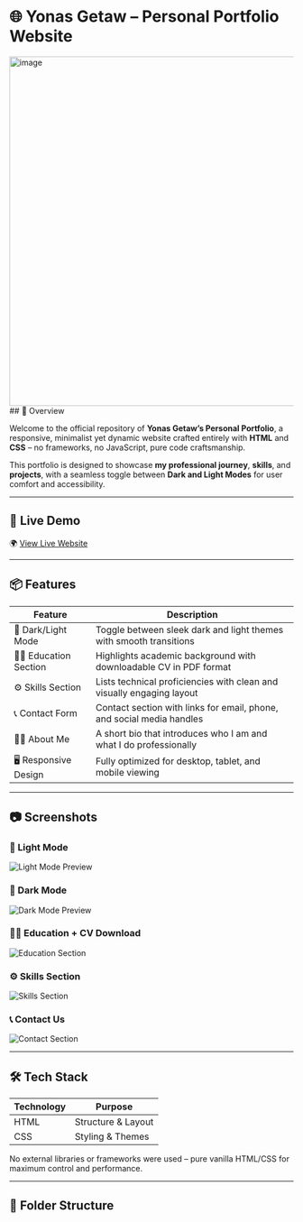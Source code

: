 # 🌐 Yonas Getaw – Personal Portfolio Website
<img width="1349" height="620" alt="image" src="https://github.com/user-attachments/assets/355d40f2-4e22-487c-92bb-8265fb59a246" />
## 📄 Overview

Welcome to the official repository of **Yonas Getaw’s Personal Portfolio**, a responsive, minimalist yet dynamic website crafted entirely with **HTML** and **CSS** – no frameworks, no JavaScript, pure code craftsmanship.

This portfolio is designed to showcase **my professional journey**, **skills**, and **projects**, with a seamless toggle between **Dark and Light Modes** for user comfort and accessibility.

---

## 🔗 Live Demo

🌍 [View Live Website](https://yonasgetawhachathon.netlify.app)

---

## 📦 Features

| Feature        | Description                                                                 |
|----------------|-----------------------------------------------------------------------------|
| 🎨 Dark/Light Mode | Toggle between sleek dark and light themes with smooth transitions         |
| 🧑‍🎓 Education Section | Highlights academic background with downloadable CV in PDF format        |
| ⚙️ Skills Section   | Lists technical proficiencies with clean and visually engaging layout     |
| 📞 Contact Form     | Contact section with links for email, phone, and social media handles     |
| 👨‍💻 About Me        | A short bio that introduces who I am and what I do professionally         |
| 🖥️ Responsive Design| Fully optimized for desktop, tablet, and mobile viewing                   |

---

## 📷 Screenshots

### 🔅 Light Mode
![Light Mode Preview](https://your-repo-link/assets/screenshot-light.png)

### 🌙 Dark Mode
![Dark Mode Preview](https://your-repo-link/assets/screenshot-dark.png)

### 🧑‍🎓 Education + CV Download
![Education Section](https://your-repo-link/assets/education-section.png)

### ⚙️ Skills Section
![Skills Section](https://your-repo-link/assets/skills-section.png)

### 📞 Contact Us
![Contact Section](https://your-repo-link/assets/contact-section.png)

---

## 🛠️ Tech Stack

| Technology | Purpose            |
|------------|--------------------|
| HTML     | Structure & Layout |
| CSS       | Styling & Themes   |

No external libraries or frameworks were used – pure vanilla HTML/CSS for maximum control and performance.

---

## 📂 Folder Structure

